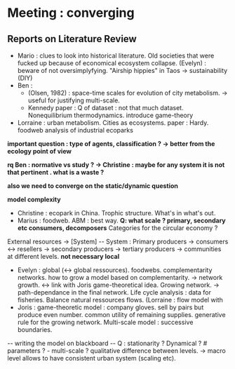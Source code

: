 
# Meeting : converging

## Reports on Literature Review

 * Mario : clues to look into historical literature. Old societies that were fucked up because of economical ecosystem collapse. (Evelyn) : beware of not oversimplyfying. "Airship hippies" in Taos -> sustainability (DIY)
 * Ben :
    - (Olsen, 1982) : space-time scales for evolution of city metabolism. -> useful for justifying multi-scale. 
    - Kennedy paper : Q of dataset : not that much dataset. Nonequilibrium thermodynamics. introduce game-theory
 * Lorraine : urban metabolism. Cities as ecosystems. paper : Hardy. foodweb analysis of industrial ecoparks
 
**important question : type of agents, classification ? -> better from the ecology point of view**

**rq Ben : normative vs study ? -> Christine : maybe for any system it is not that pertinent . what is a waste ?**

**also we need to converge on the static/dynamic question** 

**model complexity**

 * Christine : ecopark in China. Trophic structure. What's in what's out.
 * Marius : foodweb. ABM : best way. **Q: what scale ? primary, secondary etc consumers, decomposers** Categories for the circular economy ?
 
External resources -> [System] -- System : Primary producers -> consumers <-> resellers -> secondary producers -> tertiary producers
-> communities at different levels. **not necessary local**

 * Evelyn : global (<-> global ressources). foodwebs. complementarity networks. how to grow a model based on complementarity. -> network growth. <-> link with Joris game-theoretical idea. Growing network. -> path-dependance in the final network.
 Life cycle analysis : data for fisheries. Balance natural ressources flows. (Lorraine : flow model with 
 * Joris : game-theoretic model : company gloves. sell by pairs but produce even number. common utility of remaining supplies. generative rule for the growing network.
 Multi-scale model : successive boundaries.

 -- writing the model on blackboard -- Q : stationarity ? Dynamical ? # parameters ? - multi-scale ? qualitative difference between levels. -> macro level allows to have consistent urban system (scaling etc).
 







